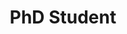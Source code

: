 ---
headshot: melihyilmaz.png
is_visiting: false
name: Melih Yilmaz
priority: 5
research_areas: null
site: null
title: PhD Student
inactive: true
---